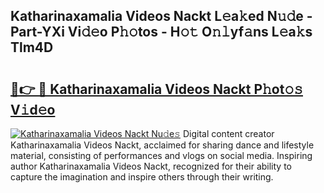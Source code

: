 ## Katharinaxamalia Videos Nackt L𝚎a𝚔ed N𝚞𝚍e - Part-YXi Vi𝚍𝚎o P𝚑𝚘tos - H𝚘𝚝 O𝚗𝚕yf𝚊ns L𝚎a𝚔s Tlm4D

# <h2><a href="http://kf2oi0y.oniu.top/?m=Katharinaxamalia+Videos+Nackt">🔗👉 🔴 Katharinaxamalia Videos Nackt P𝚑ot𝚘𝚜 V𝚒d𝚎o</a></h2>

[![Katharinaxamalia Videos Nackt Nu𝚍e𝚜](https://i.imgur.com/0qMVB7G.gif)](http://kf2oi0y.oniu.top/?m=Katharinaxamalia+Videos+Nackt)
Digital content creator Katharinaxamalia Videos Nackt, acclaimed for sharing dance and lifestyle material, consisting of performances and vlogs on social media. Inspiring author Katharinaxamalia Videos Nackt, recognized for their ability to capture the imagination and inspire others through their writing.  
